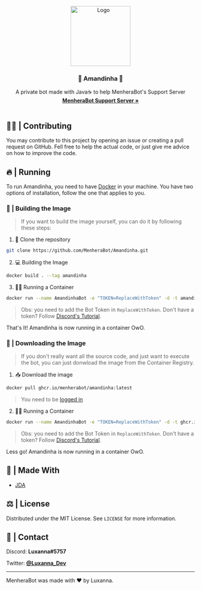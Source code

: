 <p align="center">
  <a href="https://github.com/MenheraBot/Amandinha">
    <img src="https://cdn.discordapp.com/avatars/757295289630720031/bd6d5157048e812a85b650b3f2adc053.png?size=512" alt="Logo" width="160" height="160">
  </a>

  <h3 align="center">🦊 Amandinha 🦊</h3>

  <p align="center">
    A private bot made with Java☕️ to help MenheraBot's Support Server
    <br />
    <a href="https://discord.gg/fZMdQbA"><strong>MenheraBot Support Server »</strong></a>
    <br />
    <br />
  </p>
</p>

## 👨‍💻 | Contributing

You may contribute to this project by opening an issue or creating a pull request on GitHub. Fell free to help the actual code, or just give me advice on how to improve the code.

## 🔥 | Running

To run Amandinha, you need to have [Docker](https://www.docker.com/) in your machine. You have two options of installation, follow the one that applies to you.

### 🔮 | Building the Image

> If you want to build the image yourself, you can do it by following these steps:

1. 🧹 Clone the repository

```bash
git clone https://github.com/MenheraBot/Amandinha.git
```

2. 💻 Building the Image

```bash
docker build . --tag amandinha
```

3. 🏃‍♂️ Running a Container

```bash
docker run --name AmandinhaBot -e "TOKEN=ReplaceWithToken" -d -t amandinha
```

> Obs: you need to add the Bot Token in `ReplaceWithToken`. Don't have a token? Follow [Discord's Tutorial](https://discord.com/developers/docs/getting-started).

That's It! Amandinha is now running in a container OwO.

### 🎉 | Downloading the Image

> If you don't really want all the source code, and just want to execute the bot, you can just donwload the image from the Container Registry.

1. 📥 Download the image

```bash
docker pull ghcr.io/menherabot/amandinha:latest
```

> You need to be [logged in](https://docs.github.com/en/packages/working-with-a-github-packages-registry/working-with-the-container-registry#authenticating-to-the-container-registry)

2. 🏃‍♂️ Running a Container

```bash
docker run --name AmandinhaBot -e "TOKEN=ReplaceWithToken" -d -t ghcr.io/menherabot/amandinha:latest
```

> Obs: you need to add the Bot Token in `ReplaceWithToken`. Don't have a token? Follow [Discord's Tutorial](https://discord.com/developers/docs/getting-started).

Less go! Amandinha is now running in a container OwO.

## 🔨 | Made With

- [JDA](https://github.com/DV8FromTheWorld/JDA)

## ⚖️ | License

Distributed under the MIT License. See `LICENSE` for more information.

## 📧 | Contact

Discord: **Luxanna#5757**

Twitter: **[@Luxanna_Dev](https://twitter.com/Luxanna_Dev)**

---

MenheraBot was made with ❤️ by Luxanna.
